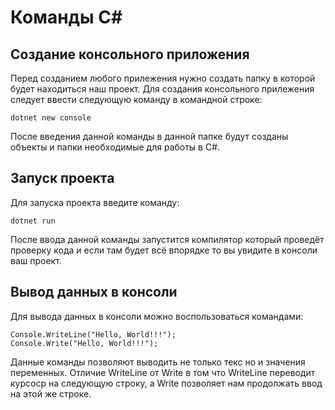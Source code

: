 # __Команды C#__

## __Создание консольного приложения__

Перед созданием любого прилежения нужно создать папку в которой будет находиться наш проект.
Для создания консольного прилежения следует ввести следующую команду в командной строке:

    dotnet new console

После введения данной команды в данной папке будут созданы объекты и папки необходимые для работы в C#.

## __Запуск проекта__

Для запуска проекта введите команду:

    dotnet run

После ввода данной команды запустится компилятор который проведёт проверку кода и если там будет всё впорядке то вы увидите в консоли ваш проект.

## __Вывод данных в консоли__

Для вывода данных в консоли можно воспользоваться командами:

    Console.WriteLine("Hello, World!!!");
    Console.Write("Hello, World!!!");

Данные команды позволяют выводить не только текс но и значения переменных.
Отличие WriteLine от Write в том что WriteLine переводит курсоср на следующую строку, а Write позволяет нам продолжать ввод на этой же строке.


